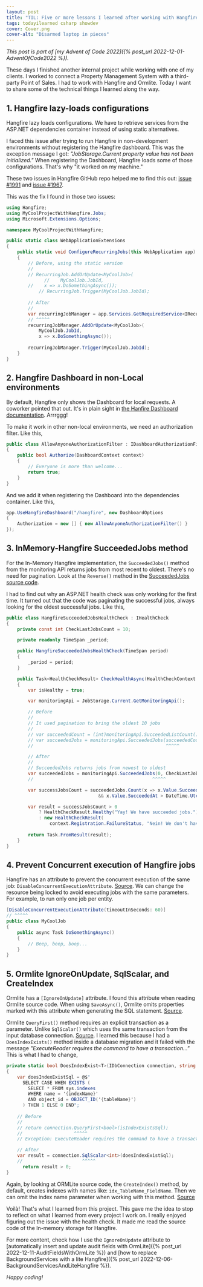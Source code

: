 ```yaml
---
layout: post
title: "TIL: Five or more lessons I learned after working with Hangfire and Ormlite"
tags: todayilearned csharp showdev
cover: Cover.png
cover-alt: "Disarmed laptop in pieces" 
---
```


_This post is part of [my Advent of Code 2022]({% post_url 2022-12-01-AdventOfCode2022 %})._

These days I finished another internal project while working with one of my clients. I worked to connect a Property Management System with a third-party Point of Sales. I had to work with Hangfire and Ormlite. Today I want to share some of the technical things I learned along the way.

## 1. Hangfire lazy-loads configurations

Hangfire lazy loads configurations. We have to retrieve services from the ASP.NET dependencies container instead of using static alternatives.

I faced this issue after trying to run Hangfire in non-development environments without registering the Hangfire dashboard. This was the exception message I got: _"JobStorage.Current property value has not been initialized."_ When registering the Dashboard, Hangfire loads some of those configurations. That's why "it worked on my machine."

These two issues in Hangfire GitHub repo helped me to find this out: [issue #1991](https://github.com/HangfireIO/Hangfire/issues/1991) and [issue #1967](https://github.com/HangfireIO/Hangfire/issues/1967).

This was the fix I found in those two issues:

```csharp
using Hangfire;
using MyCoolProjectWithHangfire.Jobs;
using Microsoft.Extensions.Options;

namespace MyCoolProjectWithHangfire;

public static class WebApplicationExtensions
{
    public static void ConfigureRecurringJobs(this WebApplication app)
    {
        // Before, using the static version
        //
        // RecurringJob.AddOrUpdate<MyCoolJob>(
			  //    MyCoolJob.JobId,
        //    x => x.DoSomethingAsync());
		    // RecurringJob.Trigger(MyCoolJob.JobId);
				
        // After
        //
        var recurringJobManager = app.Services.GetRequiredService<IRecurringJobManager>();
        // ^^^^^
        recurringJobManager.AddOrUpdate<MyCoolJob>(
            MyCoolJob.JobId,
            x => x.DoSomethingAsync());
			
        recurringJobManager.Trigger(MyCoolJob.JobId);
    }
}
```

## 2. Hangfire Dashboard in non-Local environments

By default, Hangfire only shows the Dashboard for local requests. A coworker pointed that out. It's in plain sight in [the Hanfire Dashboard documentation](https://docs.hangfire.io/en/latest/configuration/using-dashboard.html). Arrrggg!

To make it work in other non-local environments, we need an authorization filter. Like this,

```csharp
public class AllowAnyoneAuthorizationFilter : IDashboardAuthorizationFilter
{
    public bool Authorize(DashboardContext context)
    {
        // Everyone is more than welcome...
        return true;
    }
}
```

And we add it when registering the Dashboard into the dependencies container. Like this,

```csharp
app.UseHangfireDashboard("/hangfire", new DashboardOptions
{
    Authorization = new [] { new AllowAnyoneAuthorizationFilter() }
});
```

## 3. InMemory-Hangfire SucceededJobs method

For the In-Memory Hangfire implementation, the `SucceededJobs()` method from the monitoring API returns jobs from most recent to oldest. There's no need for pagination. Look at the `Reverse()` method in the [SucceededJobs source code](https://github.com/HangfireIO/Hangfire.InMemory/blob/master/src/Hangfire.InMemory/InMemoryMonitoringApi.cs#L259).

I had to find out why an ASP.NET health check was only working for the first time. It turned out that the code was paginating the successful jobs, always looking for the oldest successful jobs. Like this,

```csharp
public class HangfireSucceededJobsHealthCheck : IHealthCheck
{
    private const int CheckLastJobsCount = 10;

    private readonly TimeSpan _period;

    public HangfireSucceededJobsHealthCheck(TimeSpan period)
    {
        _period = period;
    }

    public Task<HealthCheckResult> CheckHealthAsync(HealthCheckContext context, CancellationToken cancellationToken = default)
    {
        var isHealthy = true;

        var monitoringApi = JobStorage.Current.GetMonitoringApi();

        // Before
        //
        // It used pagination to bring the oldest 10 jobs
        //
        // var succeededCount = (int)monitoringApi.SucceededListCount();
        // var succeededJobs = monitoringApi.SucceededJobs(succeededCount - CheckLastJobsCount, CheckLastJobsCount);
        //                                                 ^^^^^

        // After
        //
        // SucceededJobs returns jobs from newest to oldest 
        var succeededJobs = monitoringApi.SucceededJobs(0, CheckLastJobsCount);
        //                                            ^^^^^  

        var successJobsCount = succeededJobs.Count(x => x.Value.SucceededAt.HasValue
                                  && x.Value.SucceededAt > DateTime.UtcNow - period);

        var result = successJobsCount > 0
            ? HealthCheckResult.Healthy("Yay! We have succeeded jobs.")
            : new HealthCheckResult(
                context.Registration.FailureStatus, "Nein! We don't have succeeded jobs.");
        
        return Task.FromResult(result);
    }
}
```

## 4. Prevent Concurrent execution of Hangfire jobs

Hangfire has an attribute to prevent the concurrent execution of the same job: `DisableConcurrentExecutionAttribute`. [Source](https://github.com/HangfireIO/Hangfire/blob/master/src/Hangfire.Core/DisableConcurrentExecutionAttribute.cs). We can change the resource being locked to avoid executing jobs with the same parameters. For example, to run only one job per entity.

```csharp
[DisableConcurrentExecutionAttribute(timeoutInSeconds: 60)]
// ^^^^^
public class MyCoolJob
{
    public async Task DoSomethingAsync()
    {
        // Beep, beep, boop...
    }
}
```

## 5. Ormlite IgnoreOnUpdate, SqlScalar, and CreateIndex

Ormlite has a `[IgnoreOnUpdate]` attribute. I found this attribute when reading Ormlite source code. When using `SaveAsync()`, Ormlite omits properties marked with this attribute when generating the SQL statement. [Source](https://github.com/ServiceStack/ServiceStack.OrmLite/blob/master/src/ServiceStack.OrmLite/OrmLiteDialectProviderBase.cs#L810).

Ormlite `QueryFirst()` method requires an explicit transaction as a parameter. Unlike `SqlScalar()` which uses the same transaction from the input database connection. [Source](https://github.com/ServiceStack/ServiceStack.OrmLite/blob/master/src/ServiceStack.OrmLite/OrmLiteReadApi.cs#L524). I learned this because I had a `DoesIndexExists()` method inside a database migration and it failed with the message _"ExecuteReader requires the command to have a transaction..."_ This is what I had to change,

```csharp
private static bool DoesIndexExist<T>(IDbConnection connection, string tableName, string indexName)
{
    var doesIndexExistSql = @$"
      SELECT CASE WHEN EXISTS (
        SELECT * FROM sys.indexes
        WHERE name = '{indexName}'
        AND object_id = OBJECT_ID('{tableName}')
      ) THEN 1 ELSE 0 END";
    
    // Before
    //
    // return connection.QueryFirst<bool>(isIndexExistsSql);
    //                   ^^^^^
    // Exception: ExecuteReader requires the command to have a transaction...

    // After
    var result = connection.SqlScalar<int>(doesIndexExistSql);
    //                      ^^^^^
	  return result > 0;
}
```

Again, by looking at ORMLite source code, the `CreateIndex()` method, by default, creates indexes with names like: `idx_TableName_FieldName`. Then we can omit the index name parameter when working with this method. [Source](https://github.com/ServiceStack/ServiceStack.OrmLite/blob/master/src/ServiceStack.OrmLite/OrmLiteDialectProviderBase.cs#L1494)

Voilà! That's what I learned from this project. This gave me the idea to stop to reflect on what I learned from every project I work on. I really enjoyed figuring out the issue with the health check. It made me read the source code of the In-memory storage for Hangfire.

For more content, check how I use the `IgnoreOnUpdate` attribute to [automatically insert and update audit fields with OrmLite]({% post_url 2022-12-11-AuditFieldsWithOrmLite %}) and [how to replace BackgroundServices with a lite Hangfire]({% post_url 2022-12-06-BackgroundServicesAndLiteHangfire %}).

_Happy coding!_